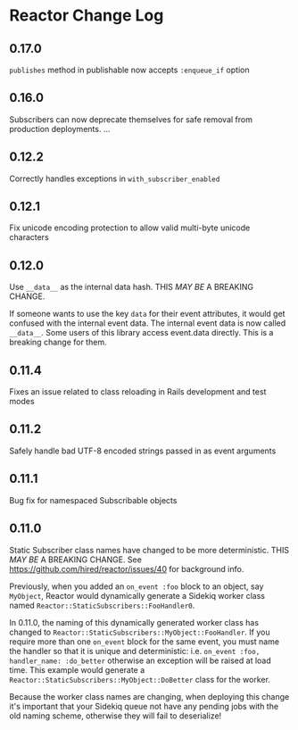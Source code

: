# Reactor Change Log

0.17.0
----------
`publishes` method in publishable now accepts `:enqueue_if` option

0.16.0
----------
Subscribers can now deprecate themselves for safe removal from production deployments.
... 

0.12.2
-----------
Correctly handles exceptions in `with_subscriber_enabled`

0.12.1
-----------
Fix unicode encoding protection to allow valid multi-byte unicode characters

0.12.0
-----------
Use `__data__` as the internal data hash. THIS _MAY BE_ A BREAKING CHANGE.

If someone wants to use the key `data` for their event attributes, it would get confused with the internal event data. The internal event data is now called `__data__`. 
Some users of this library access event.data directly. This is a breaking change for them.

0.11.4
-----------
Fixes an issue related to class reloading in Rails development and test modes

0.11.2
-----------
Safely handle bad UTF-8 encoded strings passed in as event arguments

0.11.1
-----------
Bug fix for namespaced Subscribable objects

0.11.0
-----------
Static Subscriber class names have changed to be more deterministic. THIS _MAY BE_ A BREAKING CHANGE.
See https://github.com/hired/reactor/issues/40 for background info.

Previously, when you added an `on_event :foo` block to an object, say `MyObject`, Reactor would dynamically generate a Sidekiq worker class named `Reactor::StaticSubscribers::FooHandler0`.

In 0.11.0, the naming of this dynamically generated worker class has changed to `Reactor::StaticSubscribers::MyObject::FooHandler`.
If you require more than one `on_event` block for the same event, you must name the handler so that it is unique and deterministic: i.e. `on_event :foo, handler_name: :do_better` otherwise an exception will be raised at load time.
This example would generate a `Reactor::StaticSubscribers::MyObject::DoBetter` class for the worker.

Because the worker class names are changing, when deploying this change it's important that your Sidekiq queue not have any pending jobs with the old naming scheme, otherwise they will fail to deserialize!
